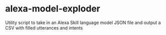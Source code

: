 # alexa-model-exploder
Utility script to take in an Alexa Skill language model JSON file and output a CSV with filled utterances and intents
